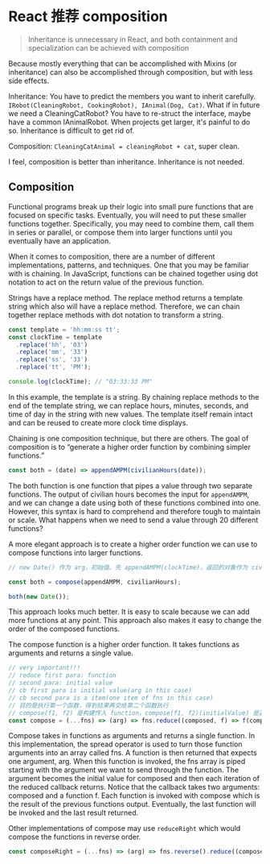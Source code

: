 # React 推荐 composition

> Inheritance is unnecessary in React, and both containment and specialization can be achieved with composition

Because mostly everything that can be accomplished with Mixins (or inheritance) can also be accomplished through composition, but with less side effects.

Inheritance: You have to predict the members you want to inherit carefully. `IRobot(CleaningRobot, CookingRobot), IAnimal(Dog, Cat)`. What if in future we need a CleaningCatRobot? You have to re-struct the interface, maybe have a common IAnimalRobot. When projects get larger, it's painful to do so. Inheritance is difficult to get rid of.

Composition: `CleaningCatAnimal = cleaningRobot + cat`, super clean.

I feel, composition is better than inheritance. Inheritance is not needed.

## Composition

Functional programs break up their logic into small pure functions that are focused on specific tasks. Eventually, you will need to put these smaller functions together. Specifically, you may need to combine them, call them in series or parallel, or compose them into larger functions until you eventually have an application.

When it comes to composition, there are a number of different implementations, patterns, and techniques. One that you may be familiar with is chaining. In JavaScript, functions can be chained together using dot notation to act on the return value of the previous function.

Strings have a replace method. The replace method returns a template string which also will have a replace method. Therefore, we can chain together replace methods with dot notation to transform a string.

```javascript
const template = 'hh:mm:ss tt';
const clockTime = template
  .replace('hh', '03')
  .replace('mm', '33')
  .replace('ss', '33')
  .replace('tt', 'PM');

console.log(clockTime); // "03:33:33 PM"
```

In this example, the template is a string. By chaining replace methods to the end of the template string, we can replace hours, minutes, seconds, and time of day in the string with new values. The template itself remain intact and can be reused to create more clock time displays.

Chaining is one composition technique, but there are others. The goal of composition is to “generate a higher order function by combining simpler functions.”

```javascript
const both = (date) => appendAMPM(civilianHours(date));
```

The both function is one function that pipes a value through two separate functions. The output of civilian hours becomes the input for `appendAMPM`, and we can change a date using both of these functions combined into one. However, this syntax is hard to comprehend and therefore tough to maintain or scale. What happens when we need to send a value through 20 different functions?

A more elegant approach is to create a higher order function we can use to compose functions into larger functions.

```javascript
// new Date() 作为 arg，初始值。先 appendAMPM(clockTime)，返回的对象作为 civilianHours 的参数，执行 civilianHours

const both = compose(appendAMPM, civilianHours);

both(new Date());
```

This approach looks much better. It is easy to scale because we can add more functions at any point. This approach also makes it easy to change the order of the composed functions.

The compose function is a higher order function. It takes functions as arguments and returns a single value.

```javascript
// very important!!!
// reduce first para: function
// second para: initial value
// cb first para is initial value(arg in this case)
// cb second para is a item(one item of fns in this case)
// 目的是执行第一个函数，得到结果再交给第二个函数执行
// compose(f1, f2) 是构建传入 function，compose(f1, f2)(initialValue) 是返回最终结果
const compose = (...fns) => (arg) => fns.reduce((composed, f) => f(composed), arg);
```

Compose takes in functions as arguments and returns a single function. In this implementation, the spread operator is used to turn those function arguments into an array called fns. A function is then returned that expects one argument, arg. When this function is invoked, the fns array is piped starting with the argument we want to send through the function. The argument becomes the initial value for composed and then each iteration of the reduced callback returns. Notice that the callback takes two arguments: composed and a function f. Each function is invoked with compose which is the result of the previous functions output. Eventually, the last function will be invoked and the last result returned.

Other implementations of compose may use `reduceRight` which would compose the functions in reverse order.

```javascript
const composeRight = (...fns) => (arg) => fns.reverse().reduce((composed, f) => f(composed), arg);
```
